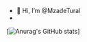 - 👋 Hi, I’m @MzadeTural
- 
[![Anurag's GitHub stats](https://github-readme-stats.vercel.app/api?username=MzadeTural&hide=contribs,prs&show_icons=true&theme=radical)]
<!---
MzadeTural/MzadeTural is a ✨ special ✨ repository because its `README.md` (this file) appears on your GitHub profile.
You can click the Preview link to take a look at your changes.
--->
